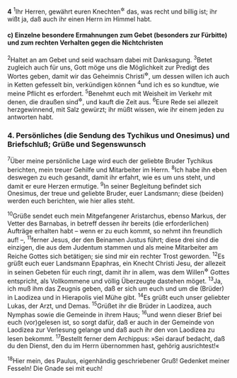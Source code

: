 __4__
<sup>1</sup>Ihr Herren, gewährt euren Knechten<sup title="= Sklaven">&#x2732;</sup> das, was recht und billig ist; ihr wißt ja, daß auch ihr einen Herrn im Himmel habt.

#### c) Einzelne besondere Ermahnungen zum Gebet (besonders zur Fürbitte) und zum rechten Verhalten gegen die Nichtchristen

<sup>2</sup>Haltet an am Gebet und seid wachsam dabei mit Danksagung.
<sup>3</sup>Betet zugleich auch für uns, Gott möge uns die Möglichkeit zur Predigt des Wortes geben, damit wir das Geheimnis Christi<sup title="oder: von Christus">&#x2732;</sup>, um dessen willen ich auch in Ketten gefesselt bin, verkündigen können
<sup>4</sup>und ich es so kundtue, wie meine Pflicht es erfordert.
<sup>5</sup>Benehmt euch mit Weisheit im Verkehr mit denen, die draußen sind<sup title="= nicht zur Gemeinde gehören">&#x2732;</sup>, und kauft die Zeit aus.
<sup>6</sup>Eure Rede sei allezeit herzgewinnend, mit Salz gewürzt; ihr müßt wissen, wie ihr einem jeden zu antworten habt.

### 4. Persönliches (die Sendung des Tychikus und Onesimus) und Briefschluß; Grüße und Segenswunsch

<sup>7</sup>Über meine persönliche Lage wird euch der geliebte Bruder Tychikus berichten, mein treuer Gehilfe und Mitarbeiter im Herrn.
<sup>8</sup>Ich habe ihn eben deswegen zu euch gesandt, damit ihr erfahrt, wie es um uns steht, und damit er eure Herzen ermutige.
<sup>9</sup>In seiner Begleitung befindet sich Onesimus, der treue und geliebte Bruder, euer Landsmann; diese (beiden) werden euch berichten, wie hier alles steht.

<sup>10</sup>Grüße sendet euch mein Mitgefangener Aristarchus, ebenso Markus, der Vetter des Barnabas, in betreff dessen ihr bereits (die erforderlichen) Aufträge erhalten habt – wenn er zu euch kommt, so nehmt ihn freundlich auf! –,
<sup>11</sup>ferner Jesus, der den Beinamen Justus führt; diese drei sind die einzigen, die aus dem Judentum stammen und als meine Mitarbeiter am Reiche Gottes sich betätigen; sie sind mir ein rechter Trost geworden.
<sup>12</sup>Es grüßt euch euer Landsmann Epaphras, ein Knecht Christi Jesu, der allezeit in seinen Gebeten für euch ringt, damit ihr in allem, was dem Willen<sup title="= Heilsrat">&#x2732;</sup> Gottes entspricht, als Vollkommene und völlig Überzeugte dastehen möget.
<sup>13</sup>Ja, ich muß ihm das Zeugnis geben, daß er sich um euch und um die (Brüder) in Laodizea und in Hierapolis viel Mühe gibt.
<sup>14</sup>Es grüßt euch unser geliebter Lukas, der Arzt, und Demas.
<sup>15</sup>Grüßet ihr die Brüder in Laodizea, auch Nymphas sowie die Gemeinde in ihrem Haus;
<sup>16</sup>und wenn dieser Brief bei euch (vor)gelesen ist, so sorgt dafür, daß er auch in der Gemeinde von Laodizea zur Verlesung gelange und daß auch ihr den von Laodizea zu lesen bekommt.
<sup>17</sup>Bestellt ferner dem Archippus: »Sei darauf bedacht, daß du den Dienst, den du im Herrn übernommen hast, gehörig ausrichtest!«

<sup>18</sup>Hier mein, des Paulus, eigenhändig geschriebener Gruß! Gedenket meiner Fesseln! Die Gnade sei mit euch!